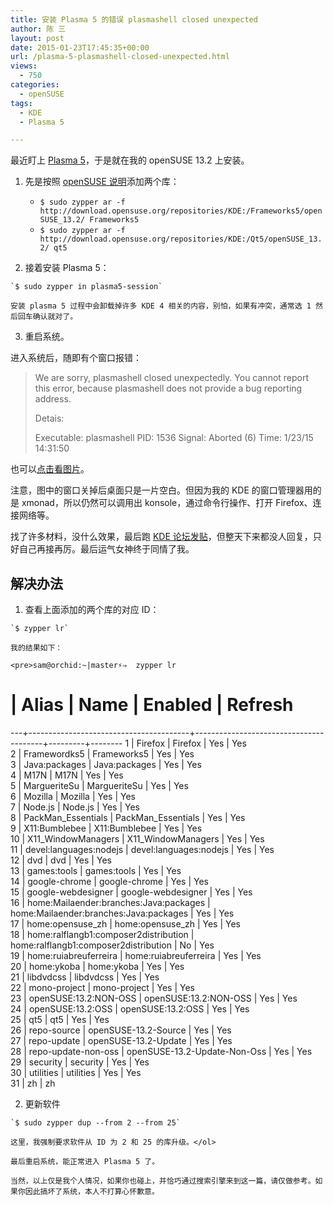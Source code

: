 ```yaml
---
title: 安装 Plasma 5 的错误 plasmashell closed unexpected
author: 陈 三
layout: post
date: 2015-01-23T17:45:35+00:00
url: /plasma-5-plasmashell-closed-unexpected.html
views:
  - 750
categories:
  - openSUSE
tags:
  - KDE
  - Plasma 5

---
```

最近盯上 [Plasma 5][1]，于是就在我的 openSUSE 13.2 上安装。

  1. 先是按照 [openSUSE 说明][2]添加两个库：
    
      * `$ sudo zypper ar -f http://download.opensuse.org/repositories/KDE:/Frameworks5/openSUSE_13.2/ Frameworks5`
      * `$ sudo zypper ar -f http://download.opensuse.org/repositories/KDE:/Qt5/openSUSE_13.2/ qt5`

  2. 接着安装 Plasma 5：
    
    `$ sudo zypper in plasma5-session`
    
    安装 plasma 5 过程中会卸载掉许多 KDE 4 相关的内容，别怕，如果有冲突，通常选 1 然后回车确认就对了。

  3. 重启系统。

进入系统后，随即有个窗口报错：

> We are sorry, plasmashell closed unexpectedly. You cannot report this error, because plasmashell does not provide a bug reporting address.
> 
> Detais:
> 
> Executable: plasmashell PID: 1536 Signal: Aborted (6) Time: 1/23/15 14:31:50

也可以[点击看图片][3]。

注意，图中的窗口关掉后桌面只是一片空白。但因为我的 KDE 的窗口管理器用的是 xmonad，所以仍然可以调用出 konsole，通过命令行操作、打开 Firefox、连接网络等。

找了许多材料，没什么效果，最后跑 [KDE 论坛发贴][4]，但整天下来都没人回复，只好自己再接再厉。最后运气女神终于同情了我。

## 解决办法

  1. 查看上面添加的两个库的对应 ID：
    
    `$ zypper lr`
    
    我的结果如下：
    
    <pre>sam@orchid:~|master⚡⇒  zypper lr
#  | Alias                                  | Name                                   | Enabled | Refresh
---+----------------------------------------+----------------------------------------+---------+--------
 1 | Firefox                                | Firefox                                | Yes     | Yes    
 2 | Framewordks5                           | Frameworks5                            | Yes     | Yes    
 3 | Java:packages                          | Java:packages                          | Yes     | Yes    
 4 | M17N                                   | M17N                                   | Yes     | Yes    
 5 | MargueriteSu                           | MargueriteSu                           | Yes     | Yes    
 6 | Mozilla                                | Mozilla                                | Yes     | Yes    
 7 | Node.js                                | Node.js                                | Yes     | Yes    
 8 | PackMan_Essentials                     | PackMan_Essentials                     | Yes     | Yes    
 9 | X11:Bumblebee                          | X11:Bumblebee                          | Yes     | Yes    
10 | X11_WindowManagers                     | X11_WindowManagers                     | Yes     | Yes    
11 | devel:languages:nodejs                 | devel:languages:nodejs                 | Yes     | Yes    
12 | dvd                                    | dvd                                    | Yes     | Yes    
13 | games:tools                            | games:tools                            | Yes     | Yes    
14 | google-chrome                          | google-chrome                          | Yes     | Yes    
15 | google-webdesigner                     | google-webdesigner                     | Yes     | Yes    
16 | home:Mailaender:branches:Java:packages | home:Mailaender:branches:Java:packages | Yes     | Yes    
17 | home:opensuse_zh                       | home:opensuse_zh                       | Yes     | Yes    
18 | home:ralflangb1:composer2distribution  | home:ralflangb1:composer2distribution  | No      | Yes    
19 | home:ruiabreuferreira                  | home:ruiabreuferreira                  | Yes     | Yes    
20 | home:ykoba                             | home:ykoba                             | Yes     | Yes    
21 | libdvdcss                              | libdvdcss                              | Yes     | Yes    
22 | mono-project                           | mono-project                           | Yes     | Yes    
23 | openSUSE:13.2:NON-OSS                  | openSUSE:13.2:NON-OSS                  | Yes     | Yes    
24 | openSUSE:13.2:OSS                      | openSUSE:13.2:OSS                      | Yes     | Yes    
25 | qt5                                    | qt5                                    | Yes     | Yes    
26 | repo-source                            | openSUSE-13.2-Source                   | Yes     | Yes    
27 | repo-update                            | openSUSE-13.2-Update                   | Yes     | Yes    
28 | repo-update-non-oss                    | openSUSE-13.2-Update-Non-Oss           | Yes     | Yes    
29 | security                               | security                               | Yes     | Yes    
30 | utilities                              | utilities                              | Yes     | Yes    
31 | zh                                     | zh   
</pre>

  2. 更新软件
    
    `$ sudo zypper dup --from 2 --from 25`
    
    这里，我强制要求软件从 ID 为 2 和 25 的库升级。</ol> 
    
    最后重启系统，能正常进入 Plasma 5 了。
    
    当然，以上仅是我个人情况，如果你也碰上，并恰巧通过搜索引擎来到这一篇，请仅做参考。如果你因此搞坏了系统，本人不打算心怀歉意。

 [1]: https://www.kde.org/announcements/plasma5.0/
 [2]: https://en.opensuse.org/SDB:KDE_repositories#KDE_Frameworks_5_.26_Plasma_5
 [3]: http://drp.io/myk
 [4]: https://forum.kde.org/viewtopic.php?f=289&t=124595